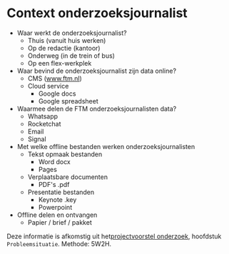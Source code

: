 # Context onderzoeksjournalist

* Waar werkt de onderzoeksjournalist?
  * Thuis (vanuit huis werken)
  * Op de redactie (kantoor)
  * Onderweg (in de trein of bus)
  * Op een flex-werkplek
* Waar bevind de onderzoeksjournalist zijn data online? 
  * CMS (www.ftm.nl)
  * Cloud service
    * Google docs
    * Google spreadsheet
* Waarmee delen de FTM onderzoeksjournalisten data?
  * Whatsapp
  * Rocketchat
  * Email
  * Signal
* Met welke offline bestanden werken onderzoeksjournalisten
  * Tekst opmaak bestanden
    * Word docx
    * Pages 
  * Verplaatsbare documenten
    * PDF's .pdf
  * Presentatie bestanden
    * Keynote .key
    * Powerpoint
* Offline delen en ontvangen
  * Papier / brief / pakket

Deze informatie is afkomstig uit het[projectvoorstel onderzoek](https://jorik.gitbook.io/project-blauwdruk/bijlage/projectvoorstel), hoofdstuk `Probleemsituatie`. Methode: 5W2H.